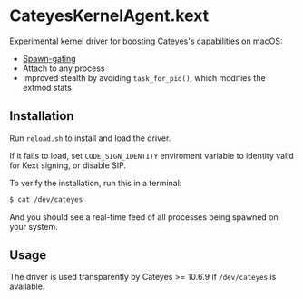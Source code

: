 # CateyesKernelAgent.kext

Experimental kernel driver for boosting Cateyes's capabilities on macOS:

- [Spawn-gating](https://gist.github.com/oleavr/ae7bcbbb9179852a4731)
- Attach to any process
- Improved stealth by avoiding `task_for_pid()`, which modifies the extmod stats

## Installation

Run `reload.sh` to install and load the driver.

If it fails to load, set `CODE_SIGN_IDENTITY` enviroment variable to
identity valid for Kext signing, or disable SIP.

To verify the installation, run this in a terminal:

```sh
$ cat /dev/cateyes
```

And you should see a real-time feed of all processes being spawned on
your system.

## Usage

The driver is used transparently by Cateyes >= 10.6.9 if `/dev/cateyes` is
available.
